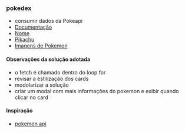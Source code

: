 ### pokedex

- consumir dados da Pokeapi
- [Documentação](https://pokeapi.co/docs/v2)
- [Nome](https://pokeapi.co/api/v2/pokemon/ditto)
- [Pikachu](https://pokeapi.co/api/v2/pokemon/25)
- [Imagens de Pokemon](https://raw.githubusercontent.com/PokeAPI/sprites/master/sprites/pokemon/${pokemon.id}.png)

#### Observações da solução adotada

- o fetch é chamado dentro do loop for
- revisar a estilização dos cards
- modolarizar a solução
- criar um modal com mais informações do pokemon e exibir quando clicar no card 

#### Inspiração

- [pokemon api](https://github.com/tbone849/pokemon-guide)
